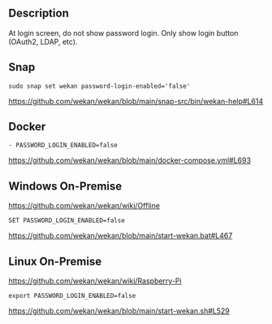 ## Description

At login screen, do not show password login. Only show login button (OAuth2, LDAP, etc).

## Snap

```
sudo snap set wekan password-login-enabled='false'
```
https://github.com/wekan/wekan/blob/main/snap-src/bin/wekan-help#L614

## Docker
```
- PASSWORD_LOGIN_ENABLED=false
```
https://github.com/wekan/wekan/blob/main/docker-compose.yml#L693

## Windows On-Premise

https://github.com/wekan/wekan/wiki/Offline
```
SET PASSWORD_LOGIN_ENABLED=false
```
https://github.com/wekan/wekan/blob/main/start-wekan.bat#L467

## Linux On-Premise

https://github.com/wekan/wekan/wiki/Raspberry-Pi
```
export PASSWORD_LOGIN_ENABLED=false
```
https://github.com/wekan/wekan/blob/main/start-wekan.sh#L529

